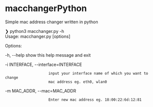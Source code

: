 # macchangerPython
Simple mac address changer written in python

❯ python3 macchanger.py -h 																																							                         
Usage: macchanger.py [options]

Options:

  -h, --help            show this help message and exit
  
  -i INTERFACE, --interface=INTERFACE
  
                        input your interface name of which you want to change
                        mac address eg. eth0, wlan0

  -m MAC_ADDR, --mac=MAC_ADDR
  
                        Enter new mac address eg. 18:00:22:6d:12:81

